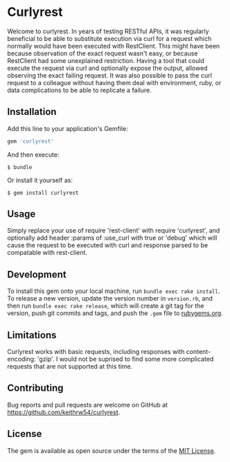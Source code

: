 # Curlyrest

Welcome to curlyrest. In years of testing RESTful APIs, it was regularly beneficial to be able to substitute execution via curl for a request which normally would have been executed with RestClient. This might have been because observation of the exact request wasn't easy, or because RestClient had some unexplained restriction. Having a tool that could execute the request via curl and optionally expose the output, allowed observing the exact failing request. It was also possible to pass the curl request to a colleague without having them deal with environment, ruby, or data complications to be able to replicate a failure.

## Installation

Add this line to your application's Gemfile:

```ruby
gem 'curlyrest'
```

And then execute:

    $ bundle

Or install it yourself as:

    $ gem install curlyrest

## Usage

Simply replace your use of require 'rest-client' with require 'curlyrest', and optionally add header :params of :use_curl with true or 'debug' which will cause the request to be executed with curl and response parsed to be compatable with rest-client.

## Development

To install this gem onto your local machine, run `bundle exec rake install`. To release a new version, update the version number in `version.rb`, and then run `bundle exec rake release`, which will create a git tag for the version, push git commits and tags, and push the `.gem` file to [rubygems.org](https://rubygems.org).

## Limitations

Curlyrest works with basic requests, including responses with content-encoding: 'gzip'. I would not be suprised to find some more complicated requests that are not supported at this time.

## Contributing

Bug reports and pull requests are welcome on GitHub at https://github.com/keithrw54/curlyrest.


## License

The gem is available as open source under the terms of the [MIT License](http://opensource.org/licenses/MIT).

